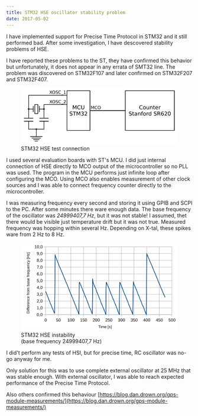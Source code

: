 ```yaml
---
title: STM32 HSE oscillator stability problem
date: 2017-05-02
---
```


I have implemented support for Precise Time Protocol in STM32 and it still
performed bad. After some investigation, I have descovered stability problems
of HSE.

I have reported these problems to the ST, they have confirmed this behavior
but unfortunately, it does not appear in any errata of SMT32 line. The problem
was discovered on STM32F107 and later confirmed on STM32F207 and STM32F407.

<figure>
  <img src="/images/stm32-xtal/stm32-xtal-test.svg" alt="" />
  <figcaption>STM32 HSE test connection</figcaption>
</figure>

I used several evaluation boards with ST's MCU. I did just internal
connection of HSE directly to MCO output of the microcontroller so no PLL was
used. The program in the MCU performs just infinite loop after configuring the
MCO. Using MCO also enables measurement of other clock sources and I was able
to connect frequency counter directly to the microcontroller.

I was measuring frequency every second and storing it using GPIB and SCPI to
the PC. After some minutes there ware enough data. The base frequency of the
oscillator was <em>24999407,7 Hz</em>, but it was not stable! I assumed, thet
there would be visible just temperature drift but it was not true. Measured
frequency was hopping within several Hz. Depending on X-tal, these spikes ware
from 2 Hz to 8 Hz.

<figure>
  <img src="/images/stm32-xtal/stm32freq.svg" alt="" />
  <figcaption>STM32 HSE instability<br />(base frequency 24999407,7 Hz)</figcaption>
</figure>

I did't perform any tests of HSI, but for precise time, RC oscillator was
no-go anyway for me.

Only solution for this was to use complete external oscillator at 25 MHz
that was stable enough. With external oscillator, I was able to reach expected
performance of the Precise Time Protocol.

Also others confirmed this behaviour [https://blog.dan.drown.org/gps-module-measurements/](https://blog.dan.drown.org/gps-module-measurements/)
